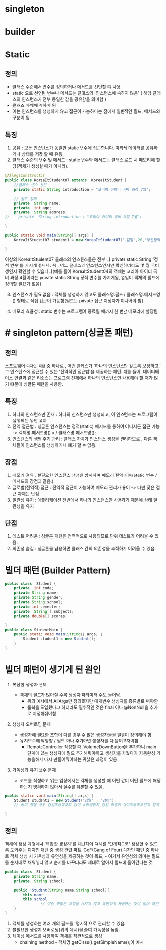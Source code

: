 # singleton
# builder


# Static

## 정의
- 클래스 수준에서 변수를 정의하거나 메서드를 선언할 떄 사용
- static 으로 선언된 변수나 메서드는 클래스의 '인스턴스에 속하지 않음' ( 해당 클래스의 인스턴스가 전부 동일한 값을 공유함을 의미함 )
- 클래스 자체에 속하게 됨
- 이는 인스턴스를 생성하지 않고 접근이 가능하다는 점에서 일반적인 필드, 메서드와 구분이 됨

## 특징
1. 공유 : 모든 인스턴스가 동일한 static 변수에 접근합니다. 따라서 데이터를 공유하거나 상태를 저장 할 때 유용,
2. 클래스 수준의 변수 및 메서드 : static 변수와 메서드는 클래스 로드 시 메모리에 할당(객체가 생성될 때가 아니라).
```java
@AllAgsConstructor
public class KoreaItStudent07 extends  KoreaItStudent {
    //클래스 변수 선언
    private static String introduction = "코리아 아이티 국비 과정 7월";
    
    // 필드 정의
    private  String name;
    private  int age;
    private  String address;
//    private  String introduction = "코리아 아이티 국비 과정 7월";
    
}

public static void main(String[] args) {
    KoreaItStudent07 student1 = new KoreaItStudent07(".김일",20,"부산광역시");
    
}
```
이상의 KoreaItStudent07 클래스의 인스턴스들은 전부 다 private static String '정적 변수'를 가지게 됩니다. 즉 , 어느 클래스의 인스턴스인지만 확인하더라도 몇 월 국비생인지 확인할 수 있습니다(예를 들어 KoreaItStudent04의 객체는 코리아 아이티 국비 과정 4월이라는 private static String 정적 변수를 가지게됨, 일일이 객체의 필드에 정의할 필요가 없음)

3. 인스턴스가 필요 없음 : 객체를 생성하지 않고도 클래스명.필드 / 클래스명.메서드명() 형태로 직접 접근이 가능함(필드는 private 접근 지정자가 아니어야 함).

4. 메모리 효율성 : static 변수는 프로그램이 종료될 때까지 한 번만 메모리에 할당됨


# # singleton pattern(싱글톤 패턴)
## 정의 
소프트웨어 `디자인 패턴` 중 하나로 , 어떤 클래스가 '하나의 인스턴스만 갖도록 보장하고,' 그 인스턴스에 접근할 수 있는 '전역적인 접근법'을 제공하는 패턴. 예를 들어, 데이터베이스 연결과 같은 리소스는 프로그램 전체에서 하나의 인스턴스만 사용해야 할 때가 많기 떄문에 싱글톤 패턴을 사용함.

## 특징 
1. 하나의 인스턴스만 존재 : 하나의 신스턴스만 생성되고, 이 인스턴스는 프로그램이 실행되는 동안 유지
2. 전역 접근법 : 싱글톤 인스턴스는 정적(static) 메서드를 통하여 어디서든 접근 가능 -> 객체명.메서드명() x / 클래스명.메서드명();
3. 인스턴스의 생명 주기 관리 : 클래스 자체가 인스턴스 생성을 관리하므로 , 다른 객체들이 인스턴스를 생성하거나 폐기 할 수 없음.

## 장점
1. 메모리 절약 : 불필요한 인스턴스 생성을 방지하여 메모리 절약 가능(static 변수 / 메서드의 장점과 같음.)
2. 글로벌(전역적) 접근 : 전역적 접근이 가능하여 메모리 관리가 용이 -> 다만 잦은 접근 자체는 단점
3. 일관성 유지 : 애플리케이션 전반에서 하나의 인스턴스만 사용하기 때문에 상태 일관성을 유지

## 단점
1. 테스트 어려움 : 싱글톤 패턴은 전역적으로 사용되므로 단위 테스트가 어려울 수 있음.
2. 의존성 숨김 : 싱글톤을 남용하면 클래스 간의 의존성을 추적하기 어려울 수 있음.

# 빌더 패턴 (Builder Pattern)
```java
public class  Student {
    private  int code;
    private String name;
    private String gender;
    private String school;
    private int semester;
    private  String[] subjects;
    private double[] scores;
    
}
public class StudentMain {
    public static void main(String[] args) {
        Student student1 = new Student();
    }
}
```
# 빌더 패턴이 생기게 된 원인
1. 복잡한 생성자 문제
   - 객체의 필드가 많아질 수록 생성자 파라미터 수도 늘어남.
     - 위의 예시에서 AllArgs만 정의했지만 매개변수 생성자를 종류별로 써야함
     - 롬복을 도입했다고 하더라도 필수적인 것은 final 이나 @NonNull을 추가로 지정해줘야함

2. 생성자 오버로딩 문제
   - 생성자에 필요한 조합이 다를 경우 수 많은 생성자들을 일일이 정의해야 함
   - 유지보수에 악영향 / 필드 하나 추가하면 생성자를 다 뜯어고쳐야함
     - RemoteController 작성할 때, VolumeDownButton을 추가하니 main 단계에 있는 생성자에 필드 추가해줘야하고 생성자를 지웠다가 자동완성 기능을해서 다시 만들어줘야하는 귀찮은 과정이 있음

3. 가독성과 유지 보수 문제
   - 코드를 작성하고 읽는 입장에서는 객체를 생성할 때 어떤 값이 어떤 필드에 해당하는지 명확하지 않아서 실수를 유발할 수 있음.
```java
public static void main(String[] args) {
    Student student1 = new Student("김일" , "김이");
    // 라고 했을 경우 김일초등학교의 김이 ㅎ학생인지 김일 학생이 김이초등학교인지 알게 뭐냐는 문제가 있음
    
}
```
## 정의
객체의 생성 과정에서 '복잡한 생성자'를 대신하여 객체를 '단계적으로' 생성할 수 있도록 도와주는 디자인 패턴 중 생성 관련 파트 .GoF(Gang of Four) 디자인 패턴 중 하나로 객체 생성 시 가독성과 유연성을 제공하는 것이 목표,
    - 여기서 유연성의 의미는 필드를 순서대로 채워넣지 않고 순서를 바꾸더라도 제대로 알아서 필드에 들어간다는 것

```java
public class  Student {
    private String name;
    private  String school;
    
    public  Student(String name,String school){
        this.name
        this.school 
                // 이런 귀찮은 과정을 거치지 않고 유연하게 제공하는 것이 빌더 패턴
    }
}
```
1. 객체를 생성하는 여러 개의 필드를 '명시적'으로 관리할 수 있음.
2. 불필요한 생성자 오버로딩(위의 예시)을 줄여 가독성을 높임.
3. 체이닝 메서드를 사용하여 객체를 직관적으로 생성
   - chaining method - 객체명.getClass().getSimpleName();이 예시










